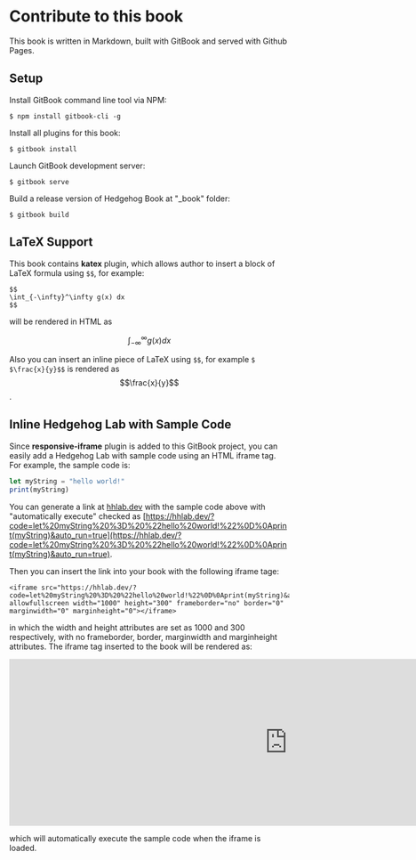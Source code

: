 # Contribute to this book

This book is written in Markdown, built with GitBook and served with Github Pages.

## Setup


Install GitBook command line tool via NPM:

```
$ npm install gitbook-cli -g
```

Install all plugins for this book:

```
$ gitbook install
```

Launch GitBook development server:

```
$ gitbook serve
```

Build a release version of Hedgehog Book at "_book" folder:

```
$ gitbook build
```

## LaTeX Support

This book contains **katex** plugin, which allows author to insert a block of LaTeX formula using ```$​$```, for example:

```
$​$
\int_{-\infty}^\infty g(x) dx
$​$
```

will be rendered in HTML as 

$$
\int_{-\infty}^\infty g(x) dx
$$

Also you can insert an inline piece of LaTeX using ```$​$```, for example ```$​$\frac{x}{y}$​$``` is rendered as $$\frac{x}{y}$$.

## Inline Hedgehog Lab with Sample Code

Since **responsive-iframe** plugin is added to this GitBook project, you can easily add a Hedgehog Lab with sample code using an HTML iframe tag. For example, the sample code is:

```js
let myString = "hello world!"
print(myString)
```

You can generate a link at [hhlab.dev](https://hhlab.dev) with the sample code above with "automatically execute" checked as [https://hhlab.dev/?code=let%20myString%20%3D%20%22hello%20world!%22%0D%0Aprint(myString)&auto_run=true](https://hhlab.dev/?code=let%20myString%20%3D%20%22hello%20world!%22%0D%0Aprint(myString)&auto_run=true).

Then you can insert the link into your book with the following iframe tage:

```
<iframe src="https://hhlab.dev/?code=let%20myString%20%3D%20%22hello%20world!%22%0D%0Aprint(myString)&auto_run=true" allowfullscreen width="1000" height="300" frameborder="no" border="0" marginwidth="0" marginheight="0"></iframe>
```

in which the width and height attributes are set as 1000 and 300 respectively, with no frameborder, border, marginwidth and marginheight attributes. The iframe tag inserted to the book will be rendered as:

<iframe src="https://hhlab.dev/?code=let%20myString%20%3D%20%22hello%20world!%22%0D%0Aprint(myString)&auto_run=true" allowfullscreen width="1000" height="300" frameborder="no" border="0" marginwidth="0" marginheight="0"></iframe>

which will automatically execute the sample code when the iframe is loaded.